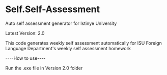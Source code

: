 # Self.Self-Assessment
Auto self assessment generator for Istinye University

Latest Version: 2.0

This code generates weekly self assessment automatically for ISU Foreign Language Department's weekly self assessment homework


----How to use----

Run the .exe file in Version 2.0 folder
